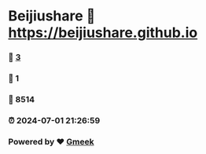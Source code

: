 # Beijiushare :link: https://beijiushare.github.io 
### :page_facing_up: [3](https://beijiushare.github.io/tag.html) 
### :speech_balloon: 1 
### :hibiscus: 8514 
### :alarm_clock: 2024-07-01 21:26:59 
### Powered by :heart: [Gmeek](https://github.com/Meekdai/Gmeek)
